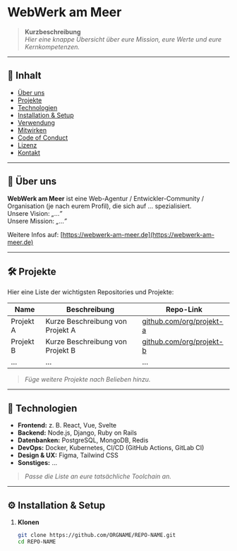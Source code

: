 # WebWerk am Meer

> **Kurzbeschreibung**  
> _Hier eine knappe Übersicht über eure Mission, eure Werte und eure Kernkompetenzen._

---

## 📖 Inhalt

- [Über uns](#-über-uns)  
- [Projekte](#-projekte)  
- [Technologien](#-technologien)  
- [Installation & Setup](#-installation--setup)  
- [Verwendung](#-verwendung)  
- [Mitwirken](#-mitwirken)  
- [Code of Conduct](#-code-of-conduct)  
- [Lizenz](#-lizenz)  
- [Kontakt](#-kontakt)  

---

## 🤝 Über uns

**WebWerk am Meer** ist eine Web-Agentur / Entwickler-Community / Organisation (je nach eurem Profil), die sich auf … spezialisiert.  
Unsere Vision: *„…”*  
Unsere Mission: *„...”*

Weitere Infos auf: [https://webwerk-am-meer.de](https://webwerk-am-meer.de)

---

## 🛠 Projekte

Hier eine Liste der wichtigsten Repositories und Projekte:

| Name              | Beschreibung                           | Repo-Link                            |
| ----------------- | -------------------------------------- | ------------------------------------ |
| Projekt A         | Kurze Beschreibung von Projekt A       | [github.com/org/projekt-a](#)        |
| Projekt B         | Kurze Beschreibung von Projekt B       | [github.com/org/projekt-b](#)        |
| …                 | …                                      | …                                    |

> _Füge weitere Projekte nach Belieben hinzu._

---

## 🚀 Technologien

- **Frontend:** z. B. React, Vue, Svelte  
- **Backend:** Node.js, Django, Ruby on Rails  
- **Datenbanken:** PostgreSQL, MongoDB, Redis  
- **DevOps:** Docker, Kubernetes, CI/CD (GitHub Actions, GitLab CI)  
- **Design & UX:** Figma, Tailwind CSS  
- **Sonstiges:** …  

> _Passe die Liste an eure tatsächliche Toolchain an._

---

## ⚙️ Installation & Setup

1. **Klonen**  
   ```bash
   git clone https://github.com/ORGNAME/REPO-NAME.git
   cd REPO-NAME
